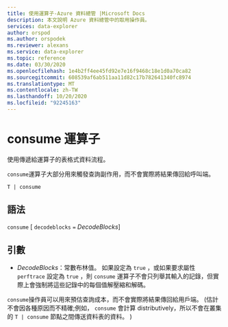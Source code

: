 ```yaml
---
title: 使用運算子-Azure 資料總管 |Microsoft Docs
description: 本文說明 Azure 資料總管中的取用操作員。
services: data-explorer
author: orspod
ms.author: orspodek
ms.reviewer: alexans
ms.service: data-explorer
ms.topic: reference
ms.date: 03/30/2020
ms.openlocfilehash: 1e4b2ff4ee45fd92e7e16f9468c18e1d0a70ca82
ms.sourcegitcommit: 608539af6ab511aa11d82c17b782641340fc8974
ms.translationtype: MT
ms.contentlocale: zh-TW
ms.lasthandoff: 10/20/2020
ms.locfileid: "92245163"
---
```

# <a name="consume-operator"></a>consume 運算子

使用傳遞給運算子的表格式資料流程。 

`consume`運算子大部分用來觸發查詢副作用，而不會實際將結果傳回給呼叫端。

```kusto
T | consume
```

## <a name="syntax"></a>語法

`consume` [ `decodeblocks` `=` *DecodeBlocks*]

## <a name="arguments"></a>引數

* *DecodeBlocks*：常數布林值。 如果設定為 `true` ，或如果要求屬性 `perftrace` 設定為 `true` ，則 `consume` 運算子不會只列舉其輸入的記錄，但實際上會強制將這些記錄中的每個值解壓縮和解碼。

`consume`操作員可以用來預估查詢成本，而不會實際將結果傳回給用戶端。
 (估計不會因各種原因而不精確;例如， `consume` 會計算 distributively，所以不會在叢集的 `T | consume` 節點之間傳送資料表的資料。 ) 

<!--
* *WithStats*: A constant Boolean value. If set to `true` (or if the global
  property `perftrace` is set), the operator will return a single
  row with a single column called `Stats` of type `dynamic` holding the statistics
  of the data source fed to the `consume` operator.
-->